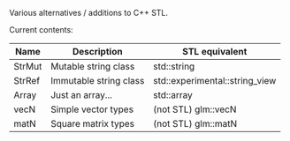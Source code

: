 Various alternatives / additions to C++ STL.

Current contents:

| Name    | Description            | STL equivalent                  |
|---------|------------------------|---------------------------------|
| StrMut  |	Mutable string class   | std::string                     |
| StrRef  | Immutable string class | std::experimental::string_view  |
| Array   | Just an array...       | std::array                      |
| vecN    | Simple vector types    | (not STL) glm::vecN             |
| matN    | Square matrix types    | (not STL) glm::matN             | 

